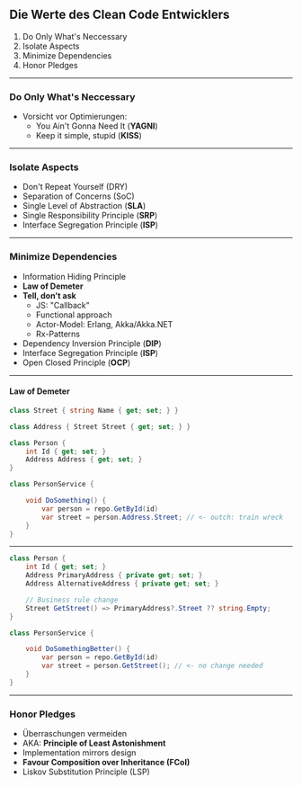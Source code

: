 ## Die Werte des Clean Code Entwicklers

1. Do Only What's Neccessary
1. Isolate Aspects
1. Minimize Dependencies
1. Honor Pledges

---

### Do Only What's Neccessary

- Vorsicht vor Optimierungen:
  - You Ain't Gonna Need It (**YAGNI**)
  - Keep it simple, stupid (**KISS**)

---

### Isolate Aspects

- Don't Repeat Yourself (DRY)
- Separation of Concerns (SoC)
- Single Level of Abstraction (**SLA**)
- Single Responsibility Principle (**SRP**)
- Interface Segregation Principle (**ISP**)

---

### Minimize Dependencies

- Information Hiding Principle
- **Law of Demeter**
- **Tell, don't ask**
  - JS: "Callback"
  - Functional approach
  - Actor-Model: Erlang, Akka/Akka.NET
  - Rx-Patterns
- Dependency Inversion Principle (**DIP**)
- Interface Segregation Principle (**ISP**)
- Open Closed Principle (**OCP**)

----

#### Law of Demeter

```csharp
class Street { string Name { get; set; } }

class Address { Street Street { get; set; } }

class Person {
    int Id { get; set; }
    Address Address { get; set; }
}
```

```csharp
class PersonService {

    void DoSomething() {
        var person = repo.GetById(id)
        var street = person.Address.Street; // <- outch: train wreck
    }
}
```

----

```csharp
class Person {
    int Id { get; set; }
    Address PrimaryAddress { private get; set; }
    Address AlternativeAddress { private get; set; }

    // Business rule change
    Street GetStreet() => PrimaryAddress?.Street ?? string.Empty;
}
```

```csharp
class PersonService {

    void DoSomethingBetter() {
        var person = repo.GetById(id)
        var street = person.GetStreet(); // <- no change needed
    }
}
```

---

### Honor Pledges

- Überraschungen vermeiden
- AKA: **Principle of Least Astonishment**
- Implementation mirrors design
- **Favour Composition over Inheritance (FCoI)**
- Liskov Substitution Principle (LSP)

